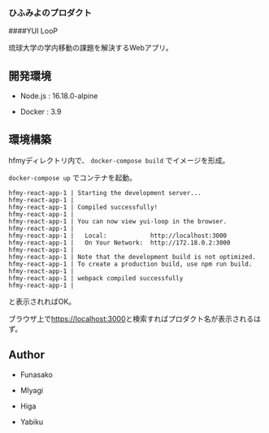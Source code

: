 ### ひふみよのプロダクト

####YUI LooP

琉球大学の学内移動の課題を解決するWebアプリ。

## 開発環境

- Node.js : 16.18.0-alpine

- Docker : 3.9

## 環境構築

hfmyディレクトリ内で、
```docker-compose build```
でイメージを形成。

```docker-compose up```
でコンテナを起動。

```
hfmy-react-app-1 | Starting the development server...
hfmy-react-app-1 | 
hfmy-react-app-1 | Compiled successfully!
hfmy-react-app-1 | 
hfmy-react-app-1 | You can now view yui-loop in the browser.
hfmy-react-app-1 | 
hfmy-react-app-1 |   Local:            http://localhost:3000
hfmy-react-app-1 |   On Your Network:  http://172.18.0.2:3000
hfmy-react-app-1 | 
hfmy-react-app-1 | Note that the development build is not optimized.
hfmy-react-app-1 | To create a production build, use npm run build.
hfmy-react-app-1 | 
hfmy-react-app-1 | webpack compiled successfully
hfmy-react-app-1 | 

```
と表示されればOK。

ブラウザ上で[https://localhost:3000](https://localhost:3000)と検索すればプロダクト名が表示されるはず。



## Author

- Funasako

- MIyagi

- Higa

- Yabiku





